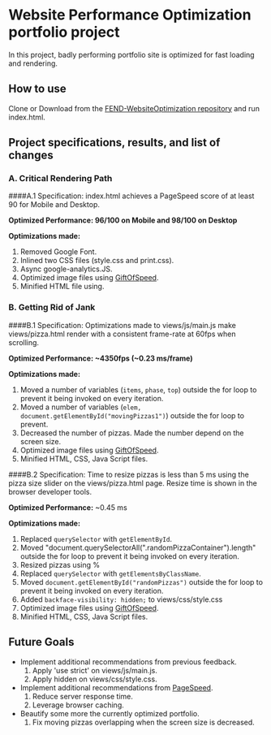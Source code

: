 # Website Performance Optimization portfolio project

In this project, badly performing portfolio site is optimized for fast loading and rendering.

## How to use

Clone or Download from the [FEND-WebsiteOptimization repository](https://github.com/kwonjh90/FEND-WebsiteOptimization/) and run index.html.

## Project specifications, results, and list of changes
### A. Critical Rendering Path

####A.1 Specification:
 index.html achieves a PageSpeed score of at least 90 for Mobile and Desktop.

**Optimized Performance: 96/100 on Mobile and 98/100 on Desktop**

**Optimizations made:**
  1. Removed Google Font.
  2. Inlined two CSS files (style.css and print.css).
  3. Async google-analytics.JS.
  4. Optimized image files using [GiftOfSpeed](https://www.giftofspeed.com/jpg-compressor/).
  5. Minified HTML file using.

### B. Getting Rid of Jank

####B.1 Specification:
 Optimizations made to views/js/main.js make views/pizza.html render with a consistent frame-rate at 60fps when scrolling.

**Optimized Performance: ~4350fps (~0.23 ms/frame)**

**Optimizations made:**
  1. Moved a number of variables (`items`, `phase`, `top`) outside the for loop to prevent it being invoked on every iteration.
  2. Moved a number of variables (`elem,` `document.getElementById("movingPizzas1")`) outside the for loop to prevent.
  3. Decreased the number of pizzas. Made the number depend on the screen size.
  4. Optimized image files using [GiftOfSpeed](https://www.giftofspeed.com/jpg-compressor/).
  5. Minified HTML, CSS, Java Script files.


####B.2 Specification:
 Time to resize pizzas is less than 5 ms using the pizza size slider on the views/pizza.html page. Resize time is shown in the browser developer tools.

**Optimized Performance:** ~0.45 ms

**Optimizations made:**
  1. Replaced `querySelector` with `getElementById`.
  2. Moved "document.querySelectorAll(".randomPizzaContainer").length" outside the for loop to prevent it being invoked on every iteration.
  3. Resized pizzas using %
  4. Replaced `querySelector` with `getElementsByClassName`.
  5. Moved `document.getElementById("randomPizzas")` outside the for loop to prevent it being invoked on every iteration.
  6. Added `backface-visibility: hidden;` to views/css/style.css
  7. Optimized image files using [GiftOfSpeed](https://www.giftofspeed.com/jpg-compressor/).
  8. Minified HTML, CSS, Java Script files.

## Future Goals
* Implement additional recommendations from previous feedback.
  1. Apply 'use strict' on views/js/main.js.
  2. Apply hidden on views/css/style.css.
* Implement additional recommendations from [PageSpeed](https://developers.google.com/speed/pagespeed/insights/).
  1. Reduce server response time.
  2. Leverage browser caching.
* Beautify some more the currently optimized portfolio.
  1. Fix moving pizzas overlapping when the screen size is decreased.
